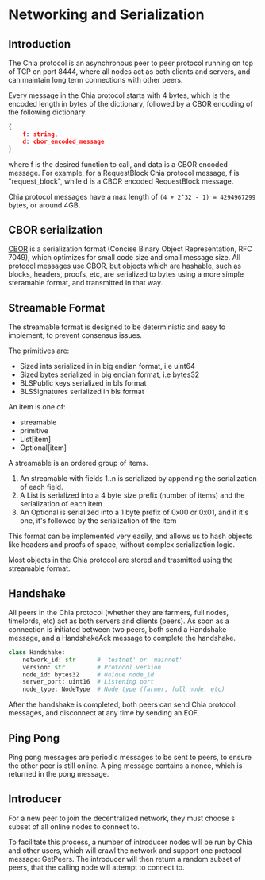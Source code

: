 # Networking and Serialization

## Introduction

The Chia protocol is an asynchronous peer to peer protocol running on top of TCP on port 8444, where all nodes act as both clients and servers, and can maintain long term connections with other peers.

Every message in the Chia protocol starts with 4 bytes, which is the encoded length in bytes of the dictionary, followed by a CBOR encoding of the following dictionary:


```json
{
    f: string,
    d: cbor_encoded_message
}
```

where f is the desired function to call, and data is a CBOR encoded message.
For example, for a RequestBlock Chia protocol message, f is "request_block", while d is a CBOR encoded RequestBlock message.

Chia protocol messages have a max length of `(4 + 2^32 - 1) = 4294967299` bytes, or around 4GB.

## CBOR serialization

[CBOR](https://cbor.io/) is a serialization format (Concise Binary Object Representation, RFC 7049), which optimizes for
small code size and small message size.
All protocol messages use CBOR, but objects which are hashable, such as blocks, headers, proofs, etc, are serialized to bytes using a more simple steramable format, and transmitted in that way.


## Streamable Format
The streamable format is designed to be deterministic and easy to implement, to prevent consensus issues.

The primitives are:
* Sized ints serialized in in big endian format, i.e uint64
* Sized bytes serialized in big endian format, i.e bytes32
* BLSPublic keys serialized in bls format
* BLSSignatures serialized in bls format

An item is one of:
* streamable
* primitive
* List[item]
* Optional[item]

A streamable is an ordered group of items.

1. An streamable with fields 1..n is serialized by appending the serialization of each field.
2. A List is serialized into a 4 byte size prefix (number of items) and the serialization of each item
3. An Optional is serialized into a 1 byte prefix of 0x00 or 0x01, and if it's one, it's followed by the serialization of the item

This format can be implemented very easily, and allows us to hash objects like headers and proofs of space,
without complex serialization logic.

Most objects in the Chia protocol are stored and trasmitted using the streamable format.

## Handshake

All peers in the Chia protocol (whether they are farmers, full nodes, timelords, etc) act as both servers and clients (peers).
As soon as a connection is initiated between two peers, both send a Handshake message, and a HandshakeAck message to complete the handshake.


```Python
class Handshake:
    network_id: str      # 'testnet' or 'mainnet'
    version: str         # Protocol version
    node_id: bytes32     # Unique node_id
    server_port: uint16  # Listening port
    node_type: NodeType  # Node type (farmer, full node, etc)
```

After the handshake is completed, both peers can send Chia protocol messages, and disconnect at any time by sending an EOF.

## Ping Pong

Ping pong messages are periodic messages to be sent to peers, to ensure the other peer is still online.
A ping message contains a nonce, which is returned in the pong message.

## Introducer

For a new peer to join the decentralized network, they must choose s subset of all online nodes to connect to.

To facilitate this process, a number of introducer nodes will be run by Chia and other users, which will crawl the network and support one protocol message: GetPeers.
The introducer will then return a random subset of peers, that the calling node will attempt to connect to.
